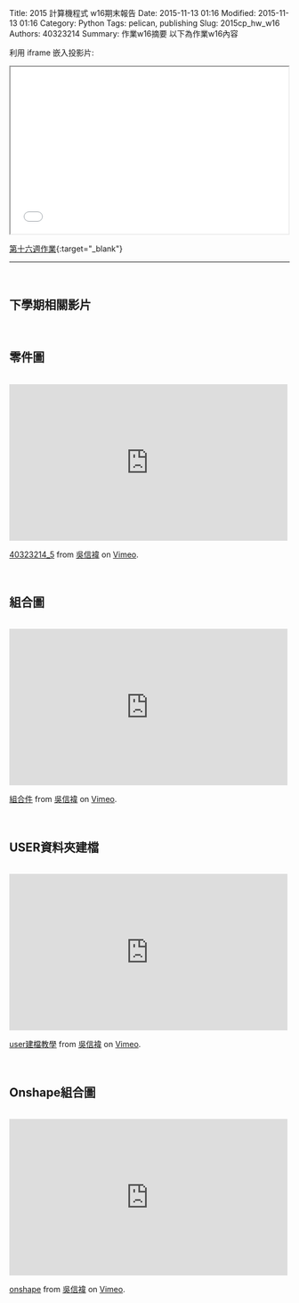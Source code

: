 Title: 2015 計算機程式 w16期末報告
Date: 2015-11-13 01:16
Modified: 2015-11-13 01:16
Category: Python
Tags: pelican, publishing
Slug: 2015cp_hw_w16
Authors: 40323214
Summary: 作業w16摘要
以下為作業w16內容

利用 iframe 嵌入投影片:

<iframe src="40323214_cp_w16.html" width="500" height="300"></iframe>

[第十六週作業](40323211_cp_w16.html){:target="_blank"}

<hr>
<br>
<h2>下學期相關影片</h2>
<br>
<h2>零件圖</h2>
<br>
<iframe src="https://player.vimeo.com/video/149606028" width="500" height="281" frameborder="0" webkitallowfullscreen mozallowfullscreen allowfullscreen></iframe> <p><a href="https://vimeo.com/149606028">40323214_5</a> from <a href="https://vimeo.com/user45009540">吳信褘</a> on <a href="https://vimeo.com">Vimeo</a>.</p>

<br>
<h2>組合圖</h2>
<br>
<iframe src="https://player.vimeo.com/video/151211914" width="500" height="281" frameborder="0" webkitallowfullscreen mozallowfullscreen allowfullscreen></iframe> <p><a href="https://vimeo.com/151211914">組合件</a> from <a href="https://vimeo.com/user45009540">吳信褘</a> on <a href="https://vimeo.com">Vimeo</a>.</p>
<br>
<h2>USER資料夾建檔</h2>
<br>
<iframe src="https://player.vimeo.com/video/151219618" width="500" height="281" frameborder="0" webkitallowfullscreen mozallowfullscreen allowfullscreen></iframe> <p><a href="https://vimeo.com/151219618">user建檔教學</a> from <a href="https://vimeo.com/user45009540">吳信褘</a> on <a href="https://vimeo.com">Vimeo</a>.</p>

<br>
<h2>Onshape組合圖</h2>
<br>

<iframe src="https://player.vimeo.com/video/151219619" width="500" height="281" frameborder="0" webkitallowfullscreen mozallowfullscreen allowfullscreen></iframe> <p><a href="https://vimeo.com/151219619">onshape</a> from <a href="https://vimeo.com/user45009540">吳信褘</a> on <a href="https://vimeo.com">Vimeo</a>.</p>





